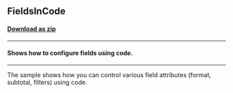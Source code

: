 ## FieldsInCode
#### [Download as zip](https://grapecity.github.io/DownGit/#/home?url=https://github.com/GrapeCity/ComponentOne-WinForms-Samples/tree/master/NetFramework\FlexPivot\VB\FieldsInCode)
____
#### Shows how to configure fields using code.
____
The sample shows how you can control various field attributes (format, subtotal, filters) using code. 